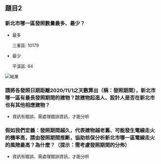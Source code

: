 ## 題目2
### 新北市哪一區發照數量最多、最少？
* 最多

    三重區: 10179

* 最少
    
    平溪區: 64

![結果](https://gitlab.com/q8977452/da_project/-/raw/main/%E8%A9%A6%E9%A1%8C2/image/result_1.png)

### 請將各發照日期距離2020/11/1之天數算出（稱：發照期間），新北市哪一區有最長發照期間的建物？該建物起造人、設計人是否在新北市也有其他相應建物？
* 資訊有錯誤，需處理錯誤資訊，才能分析


### 假如我們定義：發照期間越久，代表建物越老舊、可能發生電線走火的機率高，請由發照期間推斷，協助核保分析新北市哪一區電線走火的風險最高？為什麼？（提示：需考慮發照期間的分佈）
* 資訊有錯誤，需處理錯誤資訊，才能分析
